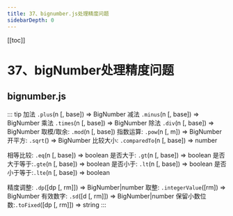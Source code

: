```yaml
---
title: 37、bignumber.js处理精度问题
sidebarDepth: 0
---
```

[[toc]]
# 37、bigNumber处理精度问题

## bignumber.js
::: tip
加法 `.plus`(n [, base]) ⇒ BigNumber
减法 `.minus`(n [, base]) ⇒ BigNumber
乘法 `.times`(n [, base]) ⇒ BigNumber
除法 `.div`(n [, base]) ⇒ BigNumber
取模/取余:  `.mod`(n [, base])
指数运算:   `.pow`(n [, m]) ⇒ BigNumber
开平方:     `.sqrt`() ⇒ BigNumber
比较大小:   `.comparedTo`(n [, base]) ⇒ number

相等比较:   `.eq`(n [, base]) ⇒ boolean
是否大于:   `.gt`(n [, base]) ⇒ boolean
是否大于等于:`.gte`(n [, base]) ⇒ boolean
是否小于:   `.lt`(n [, base]) ⇒ boolean
是否小于等于:`.lte`(n [, base]) ⇒ boolean

精度调整:   `.dp`([dp [, rm]]) ⇒ BigNumber|number
取整:       `.integerValue`([rm]) ⇒ BigNumber
有效数字:   `.sd`([d [, rm]]) ⇒ BigNumber|number
保留小数位数:`.toFixed`([dp [, rm]]) ⇒ string
:::